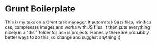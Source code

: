 # Grunt Boilerplate

This is my take on a Grunt task manager. It automates Sass files, minifies css, compresses images and works with JS files.
It then puts everything nicely in a "dist" folder for use in projects.
Honestly there are probabbly better ways to do this, so change and suggest anything :)

